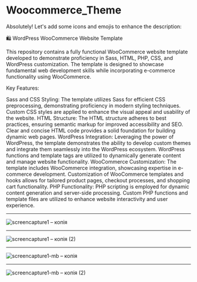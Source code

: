 # Woocommerce_Theme


Absolutely! Let's add some icons and emojis to enhance the description:

🛍️ WordPress WooCommerce Website Template

This repository contains a fully functional WooCommerce website template developed to demonstrate proficiency in Sass, HTML, PHP, CSS, and WordPress customization. The template is designed to showcase fundamental web development skills while incorporating e-commerce functionality using WooCommerce.

Key Features:

Sass and CSS Styling: The template utilizes Sass for efficient CSS preprocessing, demonstrating proficiency in modern styling techniques. Custom CSS styles are applied to enhance the visual appeal and usability of the website.
HTML Structure: The HTML structure adheres to best practices, ensuring semantic markup for improved accessibility and SEO. Clear and concise HTML code provides a solid foundation for building dynamic web pages.
WordPress Integration: Leveraging the power of WordPress, the template demonstrates the ability to develop custom themes and integrate them seamlessly into the WordPress ecosystem. WordPress functions and template tags are utilized to dynamically generate content and manage website functionality.
WooCommerce Customization: The template includes WooCommerce integration, showcasing expertise in e-commerce development. Customization of WooCommerce templates and hooks allows for tailored product pages, checkout processes, and shopping cart functionality.
PHP Functionality: PHP scripting is employed for dynamic content generation and server-side processing. Custom PHP functions and template files are utilized to enhance website interactivity and user experience.

***

![screencapture1 – копія](https://github.com/SarkissArmaniUS/Woocommerce_Theme/assets/97789627/bdfc8040-8945-43c8-a5e1-06692d4db812)

***

![screencapture1 – копія (2)](https://github.com/SarkissArmaniUS/Woocommerce_Theme/assets/97789627/0072710c-d5a8-43ba-807b-a3457b21b6f7)

***

![screencapture1-mb – копія](https://github.com/SarkissArmaniUS/Woocommerce_Theme/assets/97789627/c04a0faa-18de-4b0f-8a65-cde71749eac7)

***

![screencapture1-mb – копія (2)](https://github.com/SarkissArmaniUS/Woocommerce_Theme/assets/97789627/f9c59f91-8524-4d91-96fa-a5d1fcfd6fe9)

